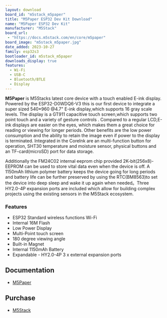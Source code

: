 ```yaml
---
layout: download
board_id: "m5stack_m5paper"
title: "M5Paper ESP32 Dev Kit Download"
name: "M5Paper ESP32 Dev Kit"
manufacturer: "M5Stack"
board_url:
 - "https://docs.m5stack.com/en/core/m5paper"
board_image: "m5stack_m5paper.jpg"
date_added: 2023-10-27
family: esp32s3
bootloader_id: m5stack_m5paper
downloads_display: true
features:
  - Wi-Fi
  - USB-C
  - Bluetooth/BTLE
  - Display
---
```


**M5Paper** is M5Stacks latest core device with a touch enabled E-ink display. Powered by the ESP32-D0WDQ6-V3 this is our first device to integrate a super sized 540*960 @4.7" E-ink display,which supports 16 gray scale levels. The display is a GT911 capacitive touch screen,which supports two point touch and a variety of gesture controls . Compared to a regular LCD,E-ink displays are easier on the eyes, which makes them a great choice for reading or viewing for longer periods. Other benefits are the low power consumption and the ability to retain the image even if power to the display is terminated. Integrated in the CoreInk are an multi-function button for operation, SHT30 temperature and moisture sensor, physical buttons and an TF-card(microSD) port for data storage.

Additionally the FM24C02 internal eeprom chip provided 2K-bit(256x8)-EEPROM can be used to store vital data even when the device is off. A 1150mAh lithium polymer battery keeps the device going for long periods and battery life can be further preserved by using the RTC(BM8563)to set the device into deep sleep and wake it up again when needed。Three HY2.0-4P expansion ports are included which allow for building complex projects using the existing sensors in the M5Stack ecosystem.

### Features

- ESP32 Standard wireless functions Wi-Fi
- Internal 16M Flash
- Low Power Display
- Multi-Point touch screen
- 180 degree viewing angle
- Built-in Magnet
- Internal 1150mAh Battery
- Expandable - HY2.0-4P 3 x external expansion ports

## Documentation

* [M5Paper](https://docs.m5stack.com/en/core/m5paper)

## Purchase

* [M5Stack](https://shop.m5stack.com/products/m5paper-esp32-development-kit-960x540-4-7-eink-display-235-ppi)